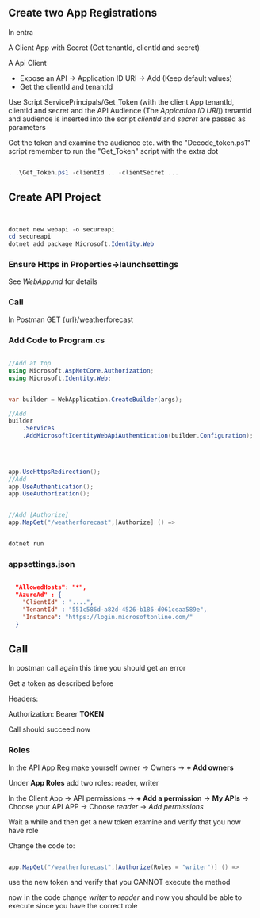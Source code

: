 
## Create two App Registrations

In entra

A Client App with Secret (Get tenantId, clientId and secret)

A Api Client
  - Expose an API -> Application ID URI -> Add  (Keep default values)
  - Get the clientId and tenantId

Use Script ServicePrincipals/Get_Token (with the client App tenantId, clientId and secret and the API Audience (The *Applcation ID URI*))
tenantId and audience is inserted into the script *clientId* and *secret* are
passed as parameters

Get the token and examine the audience etc. with the "Decode_token.ps1" script
remember to run the "Get_Token" script with the extra dot

```powershell

. .\Get_Token.ps1 -clientId .. -clientSecret ...

```


## Create API Project

```powershell


dotnet new webapi -o secureapi
cd secureapi
dotnet add package Microsoft.Identity.Web


```

### Ensure Https in Properties->launchsettings
See *WebApp.md* for details

### Call

In Postman GET {url}/weatherforecast

### Add Code to Program.cs

```csharp

//Add at top
using Microsoft.AspNetCore.Authorization;
using Microsoft.Identity.Web;


var builder = WebApplication.CreateBuilder(args);

//Add
builder
    .Services
    .AddMicrosoftIdentityWebApiAuthentication(builder.Configuration);
    
  


app.UseHttpsRedirection();
//Add
app.UseAuthentication();
app.UseAuthorization();


//Add [Authorize]
app.MapGet("/weatherforecast",[Authorize] () =>

```

```powershell

dotnet run

```

### appsettings.json


```json

  "AllowedHosts": "*",
  "AzureAd" : {
    "ClientId" : "....",
    "TenantId" : "551c586d-a82d-4526-b186-d061ceaa589e",
    "Instance": "https://login.microsoftonline.com/"
  }
```

## Call

In postman call again this time you should get an error

Get a token as described before

Headers:

Authorization: Bearer **TOKEN**

Call should succeed now

### Roles

In the API App Reg make yourself owner
  -> Owners -> **+ Add owners**

Under **App Roles** add two roles: reader, writer


In the Client App
 -> API permissions -> **+ Add a permission**
 -> **My APIs**
 -> Choose your API APP
 -> Choose *reader*
 -> *Add permissions*

 Wait a while and then get a new token examine and verify that you now have role

 Change the code to:

 ```csharp

app.MapGet("/weatherforecast",[Authorize(Roles = "writer")] () =>

 ```

 use the new token and verify that you CANNOT execute the method

 now in the code change *writer* to *reader* and now you should be able to execute since you have the correct role
